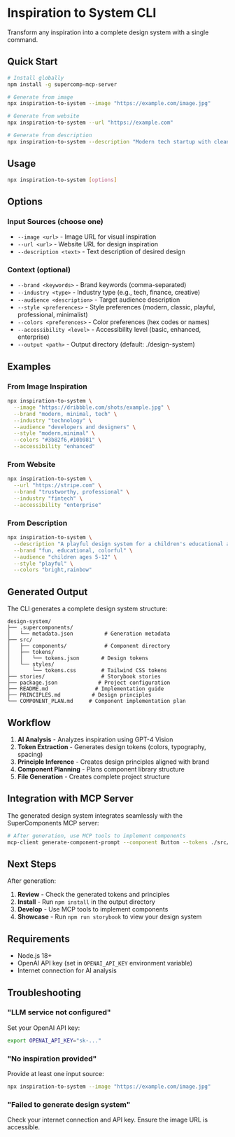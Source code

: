 # Inspiration to System CLI

Transform any inspiration into a complete design system with a single command.

## Quick Start

```bash
# Install globally
npm install -g supercomp-mcp-server

# Generate from image
npx inspiration-to-system --image "https://example.com/image.jpg"

# Generate from website
npx inspiration-to-system --url "https://example.com"

# Generate from description
npx inspiration-to-system --description "Modern tech startup with clean design"
```

## Usage

```bash
npx inspiration-to-system [options]
```

## Options

### Input Sources (choose one)
- `--image <url>` - Image URL for visual inspiration
- `--url <url>` - Website URL for design inspiration  
- `--description <text>` - Text description of desired design

### Context (optional)
- `--brand <keywords>` - Brand keywords (comma-separated)
- `--industry <type>` - Industry type (e.g., tech, finance, creative)
- `--audience <description>` - Target audience description
- `--style <preferences>` - Style preferences (modern, classic, playful, professional, minimalist)
- `--colors <preferences>` - Color preferences (hex codes or names)
- `--accessibility <level>` - Accessibility level (basic, enhanced, enterprise)
- `--output <path>` - Output directory (default: ./design-system)

## Examples

### From Image Inspiration
```bash
npx inspiration-to-system \
  --image "https://dribbble.com/shots/example.jpg" \
  --brand "modern, minimal, tech" \
  --industry "technology" \
  --audience "developers and designers" \
  --style "modern,minimal" \
  --colors "#3b82f6,#10b981" \
  --accessibility "enhanced"
```

### From Website
```bash
npx inspiration-to-system \
  --url "https://stripe.com" \
  --brand "trustworthy, professional" \
  --industry "fintech" \
  --accessibility "enterprise"
```

### From Description
```bash
npx inspiration-to-system \
  --description "A playful design system for a children's educational app" \
  --brand "fun, educational, colorful" \
  --audience "children ages 5-12" \
  --style "playful" \
  --colors "bright,rainbow"
```

## Generated Output

The CLI generates a complete design system structure:

```
design-system/
├── .supercomponents/
│   └── metadata.json          # Generation metadata
├── src/
│   ├── components/            # Component directory
│   ├── tokens/
│   │   └── tokens.json       # Design tokens
│   └── styles/
│       └── tokens.css        # Tailwind CSS tokens
├── stories/                  # Storybook stories
├── package.json             # Project configuration
├── README.md               # Implementation guide
├── PRINCIPLES.md          # Design principles
└── COMPONENT_PLAN.md     # Component implementation plan
```

## Workflow

1. **AI Analysis** - Analyzes inspiration using GPT-4 Vision
2. **Token Extraction** - Generates design tokens (colors, typography, spacing)
3. **Principle Inference** - Creates design principles aligned with brand
4. **Component Planning** - Plans component library structure
5. **File Generation** - Creates complete project structure

## Integration with MCP Server

The generated design system integrates seamlessly with the SuperComponents MCP server:

```bash
# After generation, use MCP tools to implement components
mcp-client generate-component-prompt --component Button --tokens ./src/tokens/tokens.json
```

## Next Steps

After generation:

1. **Review** - Check the generated tokens and principles
2. **Install** - Run `npm install` in the output directory
3. **Develop** - Use MCP tools to implement components
4. **Showcase** - Run `npm run storybook` to view your design system

## Requirements

- Node.js 18+
- OpenAI API key (set in `OPENAI_API_KEY` environment variable)
- Internet connection for AI analysis

## Troubleshooting

### "LLM service not configured"
Set your OpenAI API key:
```bash
export OPENAI_API_KEY="sk-..."
```

### "No inspiration provided"
Provide at least one input source:
```bash
npx inspiration-to-system --image "https://example.com/image.jpg"
```

### "Failed to generate design system"
Check your internet connection and API key. Ensure the image URL is accessible.
